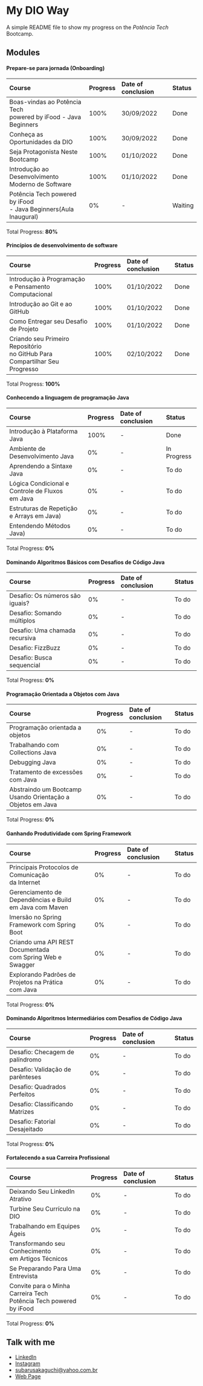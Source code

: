 
# My DIO Way

A simple README file to show my progress on the *Potência Tech* Bootcamp.


## Modules

#### Prepare-se para jornada (Onboarding)

| Course   | Progress       | Date of conclusion                           | Status |
| :---------- | :--------- | :---------------------------------- | :--------- |
| Boas-vindas ao Potência Tech<br/>powered by iFood - Java Beginners | 100% | 30/09/2022 | Done
| Conheça as Oportunidades da DIO | 100% |  30/09/2022  | Done
| Seja Protagonista Neste Bootcamp | 100% |  01/10/2022  | Done
| Introdução ao Desenvolvimento<br/>Moderno de Software | 100% | 01/10/2022 | Done
| Potência Tech powered by iFood<br/>- Java Beginners(Aula Inaugural) | 0% | - | Waiting

Total Progress: **80%**

#### Princípios de desenvolvimento de software

| Course   | Progress       | Date of conclusion                           | Status |
| :---------- | :--------- | :---------------------------------- | :--------- |
| Introdução à Programação e Pensamento Computacional | 100% | 01/10/2022 | Done
| Introdução ao Git e ao GitHub | 100% |  01/10/2022  | Done
| Como Entregar seu Desafio de Projeto | 100% |  01/10/2022  | Done
| Criando seu Primeiro Repositório<br/>no GitHub Para Compartilhar Seu Progresso | 100% | 02/10/2022 | Done

Total Progress: **100%**

#### Conhecendo a linguagem de programação Java

| Course   | Progress       | Date of conclusion                           | Status |
| :---------- | :--------- | :---------------------------------- | :--------- |
| Introdução à Plataforma Java | 100% | - | Done
| Ambiente de Desenvolvimento Java | 0% |  -  | In Progress
| Aprendendo a Sintaxe Java | 0% |  -  | To do
| Lógica Condicional e Controle de Fluxos<br/>em Java | 0% | - | To do
| Estruturas de Repetição e Arrays em Java) | 0% | - | To do
| Entendendo Métodos Java) | 0% | - | To do

Total Progress: **0%**

#### Dominando Algoritmos Básicos com Desafios de Código Java

| Course   | Progress       | Date of conclusion                           | Status |
| :---------- | :--------- | :---------------------------------- | :--------- |
| Desafio: Os números são iguais? | 0% | - | To do
| Desafio: Somando múltiplos | 0% |  -  | To do
| Desafio: Uma chamada recursiva | 0% |  -  | To do
| Desafio: FizzBuzz | 0% | - | To do
| Desafio: Busca sequencial | 0% | - | To do

Total Progress: **0%**

#### Programação Orientada a Objetos com Java

| Course   | Progress       | Date of conclusion                           | Status |
| :---------- | :--------- | :---------------------------------- | :--------- |
| Programação orientada a objetos | 0% | - | To do
| Trabalhando com Collections Java | 0% |  -  | To do
| Debugging Java | 0% |  -  | To do
| Tratamento de excessões com Java | 0% | - | To do
| Abstraindo um Bootcamp Usando Orientação a Objetos em Java | 0% | - | To do

Total Progress: **0%**

#### Ganhando Produtividade com Spring Framework

| Course   | Progress       | Date of conclusion                           | Status |
| :---------- | :--------- | :---------------------------------- | :--------- |
| Principais Protocolos de Comunicação<br/>da Internet | 0% | - | To do
| Gerenciamento de Dependências e Build<br/>em Java com Maven | 0% |  -  | To do
| Imersão no Spring Framework com Spring Boot | 0% |  -  | To do
| Criando uma API REST Documentada<br/>com Spring Web e Swagger | 0% | - | To do
| Explorando Padrões de Projetos na Prática<br/>com Java | 0% | - | To do

Total Progress: **0%**

#### Dominando Algoritmos Intermediários com Desafios de Código Java

| Course   | Progress       | Date of conclusion                           | Status |
| :---------- | :--------- | :---------------------------------- | :--------- |
| Desafio: Checagem de palíndromo | 0% | - | To do
| Desafio: Validação de parênteses | 0% |  -  | To do
| Desafio: Quadrados Perfeitos | 0% |  -  | To do
| Desafio: Classificando Matrizes | 0% | - | To do
| Desafio: Fatorial Desajeitado | 0% | - | To do

Total Progress: **0%**

#### Fortalecendo a sua Carreira Profissional

| Course   | Progress       | Date of conclusion                           | Status |
| :---------- | :--------- | :---------------------------------- | :--------- |
| Deixando Seu LinkedIn Atrativo | 0% | - | To do
| Turbine Seu Currículo na DIO | 0% |  -  | To do
| Trabalhando em Equipes Ágeis | 0% |  -  | To do
| Transformando seu Conhecimento<br/>em Artigos Técnicos | 0% | - | To do
| Se Preparando Para Uma Entrevista | 0% | - | To do
| Convite para o Minha Carreira Tech<br/>Potência Tech powered by iFood | 0% | - | To do

Total Progress: **0%**
## Talk with me

 - [LinkedIn](https://www.linkedin.com/in/subarusakaguchi/)
 - [Instagram](https://www.instagram.com/subarusakaguchi.dev/)
 - [subarusakaguchi@yahoo.com.br](mailto:subarusakaguchi@yahoo.com.br)
 - [Web Page](https://subaru.dev.br/)

